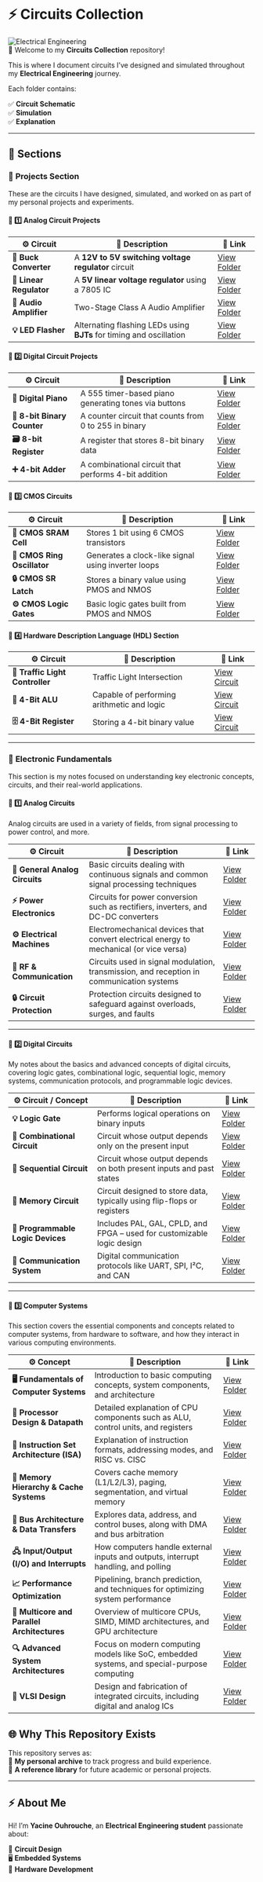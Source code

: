 # ⚡ **Circuits Collection**

![Electrical Engineering](https://img.shields.io/badge/Electrical%20Engineering-Projects-blue?style=for-the-badge)  
📡 Welcome to my **Circuits Collection** repository!

This is where I document circuits I’ve designed and simulated throughout my **Electrical Engineering** journey.

Each folder contains:

✅ **Circuit Schematic**  
✅ **Simulation**  
✅ **Explanation**  

---

## 📂 Sections

### 🔹 **Projects Section**
These are the circuits I have designed, simulated, and worked on as part of my personal projects and experiments.


#### 🔗 1️⃣ Analog Circuit Projects  
| ⚙️ Circuit            | 📜 Description                                                                  | 🔗 Link                                              |
|--------------------|------------------------------------------------------------------------------|---------------------------------------------------|
| **🔋 Buck Converter**  | A **12V to 5V switching voltage regulator** circuit | [View Folder](./Projects/Analog_Circuits_Project/Buck_Converter) |
| **🔌 Linear Regulator**    | A **5V linear voltage regulator** using a 7805 IC         | [View Folder](./Projects/Analog_Circuits_ProjectVoltage_Regulator)  |
| **🎵 Audio Amplifier** | Two-Stage Class A Audio Amplifier | [View Folder](./Projects/Analog_Circuits_Project/Audio_Amplifier) |
| **💡 LED Flasher**     | Alternating flashing LEDs using **BJTs** for timing and oscillation | [View Folder](./Projects/Analog_Circuits_Project/LED_Flasher/)       |

#### 🔗 2️⃣ Digital Circuit Projects 
| ⚙️ Circuit                     | 📜 Description                                                                   | 🔗 Link                                              |
|------------------------|-----------------------------------------------|----------------------------------------------|
| **🎹 Digital Piano**        | A 555 timer-based piano generating tones via buttons   | [View Folder](./Projects/Digital_Circuit_Project/Piano)      |
| **🔢 8-bit Binary Counter** | A counter circuit that counts from 0 to 255 in binary | [View Folder](./Projects/Digital_Circuit_Project/Counter) |
| **🗃️ 8-bit Register**      | A register that stores 8-bit binary data      | [View Folder](./Projects/Digital_Circuit_Project/Register)   |
| **➕ 4-bit Adder**         | A combinational circuit that performs 4-bit addition   | [View Folder](./Projects/Digital_Circuit_Project/Adder)       |

#### 🔗 3️⃣ CMOS Circuits  
| ⚙️ Circuit               | 📜 Description                                            | 🔗 Link                                     |
|--------------------------|-----------------------------------------------------------|----------------------------------------------|
| **🧠 CMOS SRAM Cell**     | Stores 1 bit using 6 CMOS transistors                     | [View Folder](./Projects/CMOS_Circuits/SRAM)          |
| **🔁 CMOS Ring Oscillator** | Generates a clock-like signal using inverter loops        | [View Folder](./Projects/CMOS_Circuits/Ring_Oscillator) |
| **🔒 CMOS SR Latch**      | Stores a binary value using PMOS and NMOS                 | [View Folder](./Projects/CMOS_Circuits/SR_Latch)      |
| **⚙️ CMOS Logic Gates**   | Basic logic gates built from PMOS and NMOS               | [View Folder](./Projects/CMOS_Circuits/CMOS_Logic_Gates) |


#### 🔗 4️⃣ Hardware Description Language (HDL) Section  
| ⚙️ Circuit | 📜 Description | 🔗 Link |
|---|---|---|
| **🚦 Traffic Light Controller** | Traffic Light Intersection | [View Circuit](./Projects/HDL/Traffic_Light_Controller/) |
| **🧮 4-Bit ALU** | Capable of performing arithmetic and logic | [View Circuit](./Projects/HDL/4_Bit_ALU/) |
| **🗄 4-Bit Register** | Storing a 4-bit binary value | [View Circuit](./Projects/HDL/4_bit_register/) |

---

### 🔹 **Electronic Fundamentals**
This section is my notes focused on understanding key electronic concepts, circuits, and their real-world applications.

#### 🔗 1️⃣ **Analog Circuits**
 Analog circuits are used in a variety of fields, from signal processing to power control, and more.

| ⚙️ Circuit                  | 📜 Description                                                                         | 🔗 Link                                              |
|----------------------------|--------------------------------------------------------------------------------------|-----------------------------------------------------|
| **🔌 General Analog Circuits** | Basic circuits dealing with continuous signals and common signal processing techniques | [View Folder](./Analog_Circuits/Analog_Basic)               |
| **⚡ Power Electronics**     | Circuits for power conversion such as rectifiers, inverters, and DC-DC converters      | [View Folder](./Analog_Circuits/Power_Electronics)                  |
| **⚙️ Electrical Machines**   | Electromechanical devices that convert electrical energy to mechanical (or vice versa) | [View Folder](./Analog_Circuits/Electrical_Machines)                |
| **📡 RF & Communication**    | Circuits used in signal modulation, transmission, and reception in communication systems | [View Folder](./Analog_Circuits/RF_Communication)               |
| **🔒 Circuit Protection**    | Protection circuits designed to safeguard against overloads, surges, and faults        | [View Folder](./Analog_Circuits/Circuit_Protection)                 |

---

#### 🔗 2️⃣ **Digital Circuits**
My notes about the basics and advanced concepts of digital circuits, covering logic gates, combinational logic, sequential logic, memory systems, communication protocols, and programmable logic devices.

| ⚙️ Circuit / Concept             | 📜 Description                                                                   | 🔗 Link                                              |
|----------------------------------|-----------------------------------------------------------------------------------|-----------------------------------------------------|
| **💡 Logic Gate**                | Performs logical operations on binary inputs                                     | [View Folder](./Notes/Digital_Circuit/Logic_Gates)        |
| **🔲 Combinational Circuit**     | Circuit whose output depends only on the present input                           | [View Folder](./Notes/Digital_Circuit/Combinational_Circuit) |
| **🔁 Sequential Circuit**        | Circuit whose output depends on both present inputs and past states              | [View Folder](./Notes/Digital_Circuit/Sequential_Circuit) |
| **🧠 Memory Circuit**            | Circuit designed to store data, typically using flip-flops or registers          | [View Folder](./Notes/Digital_Circuit/Memory_Circuit)     |
| **🧩 Programmable Logic Devices**| Includes PAL, GAL, CPLD, and FPGA – used for customizable logic design          | [View Folder](./Notes/Digital_Circuit/PLD)                |
| **🔗 Communication System**      | Digital communication protocols like UART, SPI, I²C, and CAN                     | [View Folder](./Notes/Digital_Circuit/Comm_Protocol) |

---
#### 🔗 3️⃣ **Computer Systems**
This section covers the essential components and concepts related to computer systems, from hardware to software, and how they interact in various computing environments.

| ⚙️ Concept                        | 📜 Description                                                                  | 🔗 Link                                              |
|-------------------------------------------|---------------------------------------------------------------------------------|-----------------------------------------------------|
| **🖥️ Fundamentals of Computer Systems**   | Introduction to basic computing concepts, system components, and architecture  | [View Folder](./Computer_System/Fundamentals)       |
| **🧠 Processor Design & Datapath**        | Detailed explanation of CPU components such as ALU, control units, and registers | [View Folder](./Computer_System/Processor)   |
| **🧮 Instruction Set Architecture (ISA)** | Explanation of instruction formats, addressing modes, and RISC vs. CISC          | [View Folder](./Computer_System/ISA)                |
| **💾 Memory Hierarchy & Cache Systems**   | Covers cache memory (L1/L2/L3), paging, segmentation, and virtual memory        | [View Folder](./Computer_System/Memory_Hierarchy)   |
| **🧰 Bus Architecture & Data Transfers**  | Explores data, address, and control buses, along with DMA and bus arbitration    | [View Folder](./Computer_System/Bus)   |
| **🖧 Input/Output (I/O) and Interrupts**  | How computers handle external inputs and outputs, interrupt handling, and polling| [View Folder](./Computer_System/IO)      |
| **📈 Performance Optimization**           | Pipelining, branch prediction, and techniques for optimizing system performance  | [View Folder](./Computer_System/Performance)  |
| **🧩 Multicore and Parallel Architectures**| Overview of multicore CPUs, SIMD, MIMD architectures, and GPU architecture      | [View Folder](./Computer_System/Multicore_Parallel) |
| **🔍 Advanced System Architectures**      | Focus on modern computing models like SoC, embedded systems, and special-purpose computing | [View Folder](./Computer_System/Advanced_Architectures) |
| **🔲 VLSI Design**                        | Design and fabrication of integrated circuits, including digital and analog ICs | [View Folder](./Computer_System/VLSI)        |

## 🌐 Why This Repository Exists  
This repository serves as:  
🚀 **My personal archive** to track progress and build experience.  
📖 **A reference library** for future academic or personal projects.  

---

## ⚡ About Me  
Hi! I’m **Yacine Ouhrouche**, an **Electrical Engineering student** passionate about:

🔌 **Circuit Design**  
🖥️ **Embedded Systems**  
🔧 **Hardware Development**  
